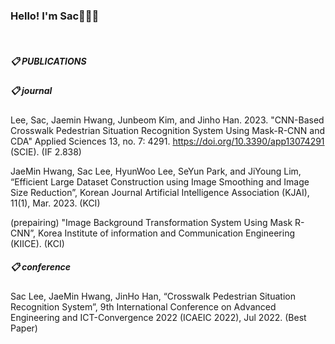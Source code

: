 <h3 font style="consolas">Hello! I'm Sac🙋🏻‍♂️</h3>
<br>


##### 📋 PUBLICATIONS<br>
<p>

##### 📋 journal<br>
Lee, Sac, Jaemin Hwang, Junbeom Kim, and Jinho Han. 2023. "CNN-Based Crosswalk Pedestrian Situation Recognition System Using Mask-R-CNN and CDA" Applied Sciences 13, no. 7: 4291. https://doi.org/10.3390/app13074291 (SCIE). (IF 2.838)

JaeMin Hwang, Sac Lee, HyunWoo Lee, SeYun Park, and JiYoung Lim, “Efficient Large Dataset Construction using Image Smoothing and Image Size Reduction”, Korean Journal Artificial Intelligence Association (KJAI), 11(1), Mar. 2023. (KCI)

(prepairing) "Image Background Transformation System Using Mask R-CNN”, Korea Institute of information and Communication Engineering (KIICE). (KCI)

##### 📋 conference<br>
Sac Lee, JaeMin Hwang, JinHo Han, “Crosswalk Pedestrian Situation Recognition System”, 9th International Conference on Advanced Engineering and ICT-Convergence 2022 (ICAEIC 2022), Jul 2022. (Best Paper)
